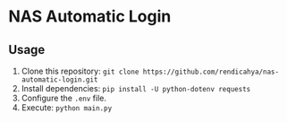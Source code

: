# NAS Automatic Login

## Usage
1. Clone this repository: `git clone https://github.com/rendicahya/nas-automatic-login.git`
2. Install dependencies: `pip install -U python-dotenv requests`
3. Configure the `.env` file.
4. Execute: `python main.py`
